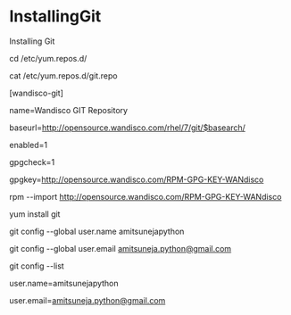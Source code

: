 # InstallingGit
Installing Git

cd /etc/yum.repos.d/


cat /etc/yum.repos.d/git.repo

[wandisco-git]

name=Wandisco GIT Repository

baseurl=http://opensource.wandisco.com/rhel/7/git/$basearch/

enabled=1

gpgcheck=1

gpgkey=http://opensource.wandisco.com/RPM-GPG-KEY-WANdisco



rpm --import http://opensource.wandisco.com/RPM-GPG-KEY-WANdisco

yum install git

git config --global user.name amitsunejapython

git config --global user.email amitsuneja.python@gmail.com

git config --list

user.name=amitsunejapython

user.email=amitsuneja.python@gmail.com


